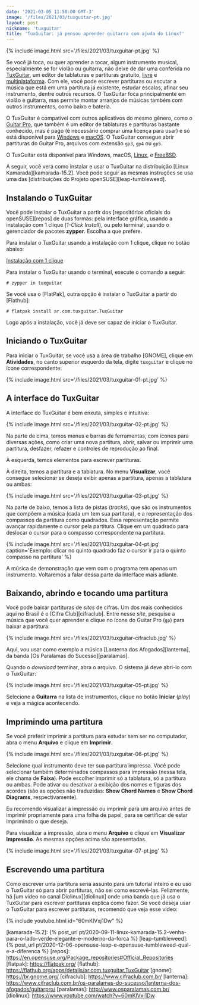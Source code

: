 ```yaml
---
date: '2021-03-05 11:50:00 GMT-3'
image: '/files/2021/03/tuxguitar-pt.jpg'
layout: post
nickname: 'tuxguitar'
title: 'TuxGuitar: já pensou aprender guitarra com ajuda do Linux?'
---
```


{% include image.html src='/files/2021/03/tuxguitar-pt.jpg' %}

Se você já toca, ou quer aprender a tocar, algum instrumento musical, especialmente se for violão ou guitarra, não deixe de dar uma conferida no [TuxGuitar], um editor de tablaturas e partituras gratuito, [livre][free-sw] e [multiplataforma]. Com ele, você pode escrever partituras ou escutar a música que está em uma partitura já existente, estudar escalas, afinar seu instrumento, dentre outros recursos. O TuxGuitar foca principalmente em violão e guitarra, mas permite montar arranjos de músicas também com outros instrumentos, como baixo e bateria.

O TuxGuitar é compatível com outros aplicativos do mesmo gênero, como o [Guitar Pro][guitar-pro], que também é um editor de tablaturas e partituras bastante conhecido, mas é pago (é necessário comprar uma licença para usar) e só está disponível para [Windows] e [macOS]. O TuxGuitar consegue abrir partituras do Guitar Pro, arquivos com extensão `gp3`, `gp4` ou `gp5`.

O TuxGuitar está disponível para Windows, macOS, [Linux],  e [FreeBSD].

A seguir, você verá como instalar e usar o TuxGuitar na distribuição [Linux Kamarada][kamarada-15.2]. Você pode seguir as mesmas instruções se usa uma das [distribuições do Projeto openSUSE][leap-tumbleweed].

## Instalando o TuxGuitar

Você pode instalar o TuxGuitar a partir dos [repositórios oficiais do openSUSE][repos] de duas formas: pela interface gráfica, usando a instalação com 1 clique (*1-Click Install*), ou pelo terminal, usando o gerenciador de pacotes **zypper**. Escolha a que prefere.

Para instalar o TuxGuitar usando a instalação com 1 clique, clique no botão abaixo:

<p class='text-center'><a class='btn btn-sm btn-outline-primary' href='/downloads/tuxguitar.ymp'><i class='fas fa-bolt'></i> Instalação com 1 clique</a></p>

Para instalar o TuxGuitar usando o terminal, execute o comando a seguir:

```
# zypper in tuxguitar
```

Se você usa o [FlatPak], outra opção é instalar o TuxGuitar a partir do [Flathub]:

```
# flatpak install ar.com.tuxguitar.TuxGuitar
```

Logo após a instalação, você já deve ser capaz de iniciar o TuxGuitar.

## Iniciando o TuxGuitar

Para iniciar o TuxGuitar, se você usa a área de trabalho [GNOME], clique em **Atividades**, no canto superior esquerdo da tela, digite `tuxguitar` e clique no ícone correspondente:

{% include image.html src='/files/2021/03/tuxguitar-01-pt.jpg' %}

## A interface do TuxGuitar

A interface do TuxGuitar é bem enxuta, simples e intuitiva:

{% include image.html src='/files/2021/03/tuxguitar-02-pt.jpg' %}

Na parte de cima, temos menus e barras de ferramentas, com ícones para diversas ações, como criar uma nova partitura, abrir, salvar ou imprimir uma partitura, desfazer, refazer e controles de reprodução ao final.

À esquerda, temos elementos para escrever partituras.

À direita, temos a partitura e a tablatura. No menu **Visualizar**, você consegue selecionar se deseja exibir apenas a partitura, apenas a tablatura ou ambas:

{% include image.html src='/files/2021/03/tuxguitar-03-pt.jpg' %}

Na parte de baixo, temos a lista de pistas (_tracks_), que são os instrumentos que compõem a música (cada um tem sua partitura), e a representação dos compassos da partitura como quadrados. Essa representação permite avançar rapidamente o cursor pela partitura. Clique em um quadrado para deslocar o cursor para o compasso correspondente na partitura.

{% include image.html src='/files/2021/03/tuxguitar-04-pt.jpg' caption='Exemplo: clicar no quinto quadrado faz o cursor ir para o quinto compasso na partitura' %}

A música de demonstração que vem com o programa tem apenas um instrumento. Voltaremos a falar dessa parte da interface mais adiante.

## Baixando, abrindo e tocando uma partitura

Você pode baixar partituras de _sites_ de cifras. Um dos mais conhecidos aqui no Brasil é o [Cifra Club][cifraclub]. Entre nesse _site_, pesquise a música que você quer aprender e clique no ícone do Guitar Pro (`gp`) para baixar a partitura:

{% include image.html src='/files/2021/03/tuxguitar-cifraclub.jpg' %}

Aqui, vou usar como exemplo a música [Lanterna dos Afogados][lanterna], da banda [Os Paralamas do Sucesso][paralamas].

Quando o _download_ terminar, abra o arquivo. O sistema já deve abri-lo com o TuxGuitar:

{% include image.html src='/files/2021/03/tuxguitar-05-pt.jpg' %}

Selecione a **Guitarra** na lista de instrumentos, clique no botão **Iniciar** (_play_) e veja a mágica acontecendo.

## Imprimindo uma partitura

Se você preferir imprimir a partitura para estudar sem ser no computador, abra o menu **Arquivo** e clique em **Imprimir**.

{% include image.html src='/files/2021/03/tuxguitar-06-pt.jpg' %}

Selecione qual instrumento deve ter sua partitura impressa. Você pode selecionar também determinados compassos para impressão (nessa tela, ele chama de **Faixa**). Pode escolher imprimir só a tablatura, só a partitura ou ambas. Pode ativar ou desativar a exibição dos nomes e figuras dos acordes (são as opções não traduzidas: **Show Chord Names** e **Show Chord Diagrams**, respectivamente).

Eu recomendo visualizar a impressão ou imprimir para um arquivo antes de imprimir propriamente para uma folha de papel, para se certificar de estar imprimindo o que deseja.

Para visualizar a impressão, abra o menu **Arquivo** e clique em **Visualizar Impressão**. As mesmas opções acima são apresentadas.

{% include image.html src='/files/2021/03/tuxguitar-07-pt.jpg' %}

## Escrevendo uma partitura

Como escrever uma partitura seria assunto para um tutorial inteiro e eu uso o TuxGuitar só para abrir partituras, não sei como escrevê-las. Felizmente, há [um vídeo no canal Diolinux][diolinux] onde uma banda que já usa o TuxGuitar para escrever partituras explica como fazer. Se você deseja usar o TuxGuitar para escrever partituras, recomendo que veja esse vídeo:

{% include youtube.html id="60mKlVxj1Dw" %}

[tuxguitar]:        http://tuxguitar.com.ar/
[free-sw]:          https://www.gnu.org/philosophy/free-sw.pt-br.html
[multiplataforma]:  https://pt.wikipedia.org/wiki/Multiplataforma
[guitar-pro]:       https://www.guitar-pro.com/
[windows]:          https://www.microsoft.com/pt-br/windows/
[macos]:            https://www.apple.com/br/macos/
[linux]:            https://www.vivaolinux.com.br/linux/
[freebsd]:          https://www.freebsd.org/
[kamarada-15.2]:    {% post_url pt/2020-09-11-linux-kamarada-15.2-venha-para-o-lado-verde-elegante-e-moderno-da-forca %}
[leap-tumbleweed]:  {% post_url pt/2020-12-06-opensuse-leap-e-opensuse-tumbleweed-qual-e-a-diferenca %}
[repos]:            https://en.opensuse.org/Package_repositories#Official_Repositories
[flatpak]:          https://flatpak.org/
[flathub]:          https://flathub.org/apps/details/ar.com.tuxguitar.TuxGuitar
[gnome]:            https://br.gnome.org/
[cifraclub]:        https://www.cifraclub.com.br/
[lanterna]:         https://www.cifraclub.com.br/os-paralamas-do-sucesso/lanterna-dos-afogados/guitarpro/
[paralamas]:        http://www.osparalamas.com.br/
[diolinux]:         https://www.youtube.com/watch?v=60mKlVxj1Dw
